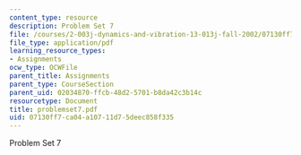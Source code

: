 ```yaml
---
content_type: resource
description: Problem Set 7
file: /courses/2-003j-dynamics-and-vibration-13-013j-fall-2002/07130ff7ca04a10711d75deec858f335_problemset7.pdf
file_type: application/pdf
learning_resource_types:
- Assignments
ocw_type: OCWFile
parent_title: Assignments
parent_type: CourseSection
parent_uid: 02034870-ffcb-48d2-5701-b8da42c3b14c
resourcetype: Document
title: problemset7.pdf
uid: 07130ff7-ca04-a107-11d7-5deec858f335
---
```

Problem Set 7

